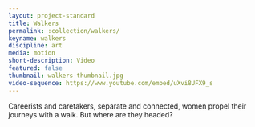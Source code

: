 ```yaml
---
layout: project-standard
title: Walkers
permalink: :collection/walkers/
keyname: walkers
discipline: art
media: motion
short-description: Video
featured: false
thumbnail: walkers-thumbnail.jpg
video-sequence: https://www.youtube.com/embed/uXvi8UFX9_s
---
```


Careerists and caretakers, separate and connected, women propel their journeys with a walk. But where are they headed?
